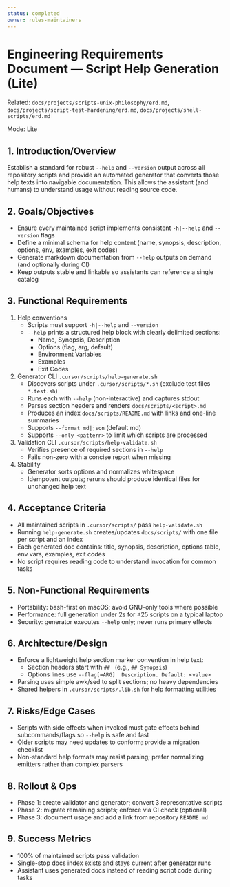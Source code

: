 ```yaml
---
status: completed
owner: rules-maintainers
---
```


# Engineering Requirements Document — Script Help Generation (Lite)

Related: `docs/projects/scripts-unix-philosophy/erd.md`, `docs/projects/script-test-hardening/erd.md`, `docs/projects/shell-scripts/erd.md`

Mode: Lite

## 1. Introduction/Overview

Establish a standard for robust `--help` and `--version` output across all repository scripts and provide an automated generator that converts those help texts into navigable documentation. This allows the assistant (and humans) to understand usage without reading source code.

## 2. Goals/Objectives

- Ensure every maintained script implements consistent `-h|--help` and `--version` flags
- Define a minimal schema for help content (name, synopsis, description, options, env, examples, exit codes)
- Generate markdown documentation from `--help` outputs on demand (and optionally during CI)
- Keep outputs stable and linkable so assistants can reference a single catalog

## 3. Functional Requirements

1. Help conventions
   - Scripts must support `-h|--help` and `--version`
   - `--help` prints a structured help block with clearly delimited sections:
     - Name, Synopsis, Description
     - Options (flag, arg, default)
     - Environment Variables
     - Examples
     - Exit Codes
2. Generator CLI `.cursor/scripts/help-generate.sh`
   - Discovers scripts under `.cursor/scripts/*.sh` (exclude test files `*.test.sh`)
   - Runs each with `--help` (non-interactive) and captures stdout
   - Parses section headers and renders `docs/scripts/<script>.md`
   - Produces an index `docs/scripts/README.md` with links and one-line summaries
   - Supports `--format md|json` (default md)
   - Supports `--only <pattern>` to limit which scripts are processed
3. Validation CLI `.cursor/scripts/help-validate.sh`
   - Verifies presence of required sections in `--help`
   - Fails non-zero with a concise report when missing
4. Stability
   - Generator sorts options and normalizes whitespace
   - Idempotent outputs; reruns should produce identical files for unchanged help text

## 4. Acceptance Criteria

- All maintained scripts in `.cursor/scripts/` pass `help-validate.sh`
- Running `help-generate.sh` creates/updates `docs/scripts/` with one file per script and an index
- Each generated doc contains: title, synopsis, description, options table, env vars, examples, exit codes
- No script requires reading code to understand invocation for common tasks

## 5. Non-Functional Requirements

- Portability: bash-first on macOS; avoid GNU-only tools where possible
- Performance: full generation under 2s for ≤25 scripts on a typical laptop
- Security: generator executes `--help` only; never runs primary effects

## 6. Architecture/Design

- Enforce a lightweight help section marker convention in help text:
  - Section headers start with `## ` (e.g., `## Synopsis`)
  - Options lines use `--flag[=ARG]  Description. Default: <value>`
- Parsing uses simple awk/sed to split sections; no heavy dependencies
- Shared helpers in `.cursor/scripts/.lib.sh` for help formatting utilities

## 7. Risks/Edge Cases

- Scripts with side effects when invoked must gate effects behind subcommands/flags so `--help` is safe and fast
- Older scripts may need updates to conform; provide a migration checklist
- Non-standard help formats may resist parsing; prefer normalizing emitters rather than complex parsers

## 8. Rollout & Ops

- Phase 1: create validator and generator; convert 3 representative scripts
- Phase 2: migrate remaining scripts; enforce via CI check (optional)
- Phase 3: document usage and add a link from repository `README.md`

## 9. Success Metrics

- 100% of maintained scripts pass validation
- Single-stop docs index exists and stays current after generator runs
- Assistant uses generated docs instead of reading script code during tasks
